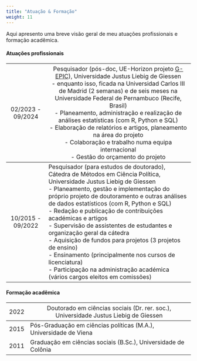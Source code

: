 ```yaml
---
title: "Atuação & Formação"
weight: 11
---
```


Aqui apresento uma breve visão geral de meu atuações profissionais e formação acadêmica. 

#### Atuações profissionais

| <span style="font-weight:normal">02/2023 - 09/2024 </span>  |<span style="font-weight:normal">Pesquisador (pós-doc, UE-Horizon projeto [G-EPIC](https://g-epic.eu)), Universidade Justus Liebig de Giessen<br> - enquanto isso, ficada na Universidad Carlos III de Madrid (2 semanas) e de seis meses na Universidade Federal de Pernambuco (Recife, Brasil)<br>- Planeamento, administração e realização de análises estatísticas (com R, Python e SQL)<br>- Elaboração de relatórios e artigos, planeamento na área do projeto<br>- Colaboração e trabalho numa equipa internacional<br>- Gestão do orçamento do projeto</span>   | 
|:-----:|---------------------------------|
| 10/2015 - 09/2022 | Pesquisador (para estudos de doutorado), Cátedra de Métodos em Ciência Política, Universidade Justus Liebig de Giessen <br>- Planeamento, gestão e implementação do próprio projeto de doutoramento e outras análises de dados estatísticos (com R, Python e SQL)<br>- Redação e publicação de contribuições académicas e artigos<br>- Supervisão de assistentes de estudantes e organização geral da cátedra<br>- Aquisição de fundos para projetos (3 projetos de ensino)<br>- Ensinamento (principalmente nos cursos de licenciatura)<br>- Participação na administração académica (vários cargos eleitos em comissões) | 

#### Formação acadêmica
| <span style="font-weight:normal">2022</span>  |<span style="font-weight:normal">Doutorado em ciências sociais (Dr. rer. soc.), Universidade Justus Liebig de Giessen</span>   | 
|:---:|---------------------------------|
| 2015 | Pós-Graduação em ciências políticas (M.A.), Universidade de Viena|
| 2011 | Graduação em ciências sociais (B.Sc.), Universidade de Colônia |
